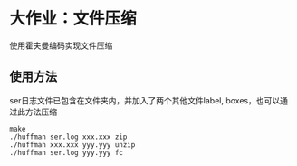 # 大作业：文件压缩

使用霍夫曼编码实现文件压缩

## 使用方法

ser日志文件已包含在文件夹内，并加入了两个其他文件label, boxes，也可以通过此方法压缩

```
make
./huffman ser.log xxx.xxx zip
./huffman xxx.xxx yyy.yyy unzip
./huffman ser.log yyy.yyy fc
```

